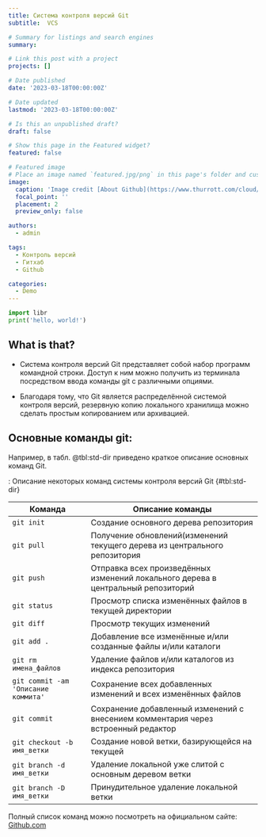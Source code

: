 ```yaml
---
title: Система контроля версий Git
subtitle:  VCS

# Summary for listings and search engines
summary: 

# Link this post with a project
projects: []

# Date published
date: '2023-03-18T00:00:00Z'

# Date updated
lastmod: '2023-03-18T00:00:00Z'

# Is this an unpublished draft?
draft: false

# Show this page in the Featured widget?
featured: false

# Featured image
# Place an image named `featured.jpg/png` in this page's folder and customize its options here.
image:
  caption: 'Image credit [About Github](https://www.thurrott.com/cloud/278695/github-crosses-100-million-developers-milestone)'
  focal_point: ''
  placement: 2
  preview_only: false

authors:
  - admin

tags:
  - Контроль версий
  - Гитхаб
  - Github

categories:
  - Demo
---
```


```python
import libr
print('hello, world!')
```
## What is that?

- Система контроля версий Git представляет собой набор программ командной строки. 
Доступ к ним можно получить из терминала посредством ввода команды git с различными опциями.

- Благодаря тому, что Git является распределённой системой контроля версий, резервную копию локального хранилища можно сделать простым копированием или архивацией.

## Основные команды git:

Например, в табл. @tbl:std-dir приведено краткое описание основных команд Git.

: Описание некоторых команд системы контроля версий Git {#tbl:std-dir}

| Команда | Описание команды                                                                 |
|--------------|-------------------------------------------------------------------------------------------|
| `git init`     | Создание основного дерева репозитория  |
| `git pull`     | Получение обновлений(изменений текущего дерева из центрального репозитория |
| `git push`     | Отправка всех произведённых изменений локального дерева в центральный репозиторий |
| `git status`   | Просмотр списка изменённых файлов в текущей директории |
| `git diff`     | Просмотр текущих изменений  |
| `git add .`    | Добавление все изменённые и/или созданные файлы и/или каталоги |
| `git rm имена_файлов` | Удаление файлов и/или каталогов из индекса репозитория |
| `git commit -am 'Описание коммита'`| Сохранение всех добавленных изменений и всех изменённых файлов |
| `git commit`   | Сохранение добавленный изменений с внесением комментария через встроенный редактор |
| `git checkout -b имя_ветки` | Создание новой ветки, базирующейся на текущей | 
| `git branch -d имя_ветки` | Удаление локальной уже слитой с основным деревом ветки |
| `git branch -D имя_ветки` | Принудительное удаление локальной ветки |

Полный список команд можно посмотреть на официальном сайте: [Github.com](https://docs.github.com/en/get-started/using-github/github-command-palette)
